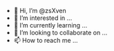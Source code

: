 - 👋 Hi, I’m @zsXven
- 👀 I’m interested in ...
- 🌱 I’m currently learning ...
- 💞️ I’m looking to collaborate on ...
- 📫 How to reach me ...

<!---
zsXven/zsXven is a ✨ special ✨ repository because its `README.md` (this file) appears on your GitHub profile.
You can click the Preview link to take a look at your changes.
--->
